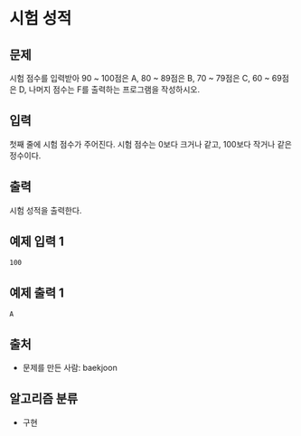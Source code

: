 # 시험 성적

## 문제
시험 점수를 입력받아 90 ~ 100점은 A, 80 ~ 89점은 B, 70 ~ 79점은 C, 60 ~ 69점은 D, 나머지 점수는 F를 출력하는 프로그램을 작성하시오.

## 입력
첫째 줄에 시험 점수가 주어진다. 시험 점수는 0보다 크거나 같고, 100보다 작거나 같은 정수이다.

## 출력
시험 성적을 출력한다.

## 예제 입력 1 
```
100
```
## 예제 출력 1 
```
A
```
## 출처
* 문제를 만든 사람: baekjoon
## 알고리즘 분류
* 구현